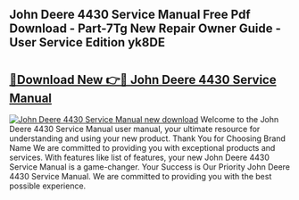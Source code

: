 ## John Deere 4430 Service Manual Free Pdf Download - Part-7Tg New Repair Owner Guide - User Service Edition yk8DE

# <h2><a href="http://bc92380.oget.top/?id=John+Deere+4430+Service+Manual">🔗Download New 👉🔴 John Deere 4430 Service Manual</a></h2>

[![John Deere 4430 Service Manual new download](https://i.imgur.com/5g1atiW.png)](http://bc92380.oget.top/?id=John+Deere+4430+Service+Manual)
Welcome to the John Deere 4430 Service Manual user manual, your ultimate resource for understanding and using your new product. Thank You for Choosing Brand Name We are committed to providing you with exceptional products and services. With features like list of features, your new John Deere 4430 Service Manual is a game-changer. Your Success is Our Priority John Deere 4430 Service Manual. We are committed to providing you with the best possible experience.
